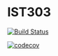 # IST303

[![Build Status](https://travis-ci.org/sqewad/IST303.svg?branch=master)](https://travis-ci.org/sqewad/IST303)

[![codecov](https://codecov.io/gh/sqewad/IST303/branch/master/graph/badge.svg)](https://codecov.io/gh/sqewad/IST303)
